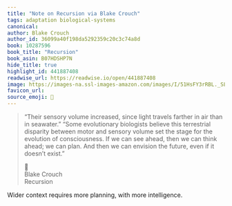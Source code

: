 ```yaml
---
title: "Note on Recursion via Blake Crouch"
tags: adaptation biological-systems
canonical: 
author: Blake Crouch
author_id: 36099a40f198da5292359c20c3c74a8d
book: 10287596
book_title: "Recursion"
book_asin: B07HDSHP7N
hide_title: true
highlight_id: 441887408
readwise_url: https://readwise.io/open/441887408
image: https://images-na.ssl-images-amazon.com/images/I/51HsFY3rRBL._SL200_.jpg
favicon_url: 
source_emoji: 📕
---
```


> “Their sensory volume increased, since light travels farther in air than in seawater.” “Some evolutionary biologists believe this terrestrial disparity between motor and sensory volume set the stage for the evolution of consciousness. If we can see ahead, then we can think ahead; we can plan. And then we can envision the future, even if it doesn’t exist.”
> <div class="quoteback-footer"><div class="quoteback-avatar"><span class="mini-emoji"> 📕</span></div><div class="quoteback-metadata"><div class="metadata-inner"><span style="display:none">FROM:</span><div aria-label="Blake Crouch" class="quoteback-author"> Blake Crouch</div><div aria-label="Recursion" class="quoteback-title"> Recursion</div></div></div></div>

Wider context requires more planning, with more intelligence.